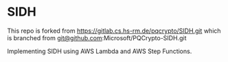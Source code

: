 # SIDH
This repo is forked from https://gitlab.cs.hs-rm.de/pqcrypto/SIDH.git
which is branched from git@github.com:Microsoft/PQCrypto-SIDH.git

Implementing SIDH using AWS Lambda and AWS Step Functions.